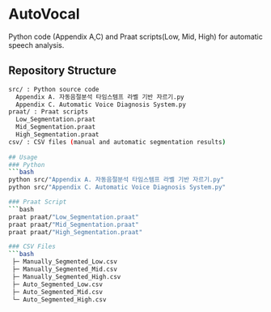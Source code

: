 # AutoVocal

Python code (Appendix A,C) and Praat scripts(Low, Mid, High) for automatic speech analysis.

## Repository Structure
```bash
src/ : Python source code
  Appendix A. 자동음절분석 타임스템프 라벨 기반 자르기.py
  Appendix C. Automatic Voice Diagnosis System.py
praat/ : Praat scripts
  Low_Segmentation.praat
  Mid_Segmentation.praat
  High_Segmentation.praat
csv/ : CSV files (manual and automatic segmentation results)
  
## Usage
### Python
```bash
python src/"Appendix A. 자동음절분석 타임스템프 라벨 기반 자르기.py"
python src/"Appendix C. Automatic Voice Diagnosis System.py"

### Praat Script
```bash
praat praat/"Low_Segmentation.praat"
praat praat/"Mid_Segmentation.praat"
praat praat/"High_Segmentation.praat"

### CSV Files
```bash
 ├─ Manually_Segmented_Low.csv
 ├─ Manually_Segmented_Mid.csv
 ├─ Manually_Segmented_High.csv
 ├─ Auto_Segmented_Low.csv
 ├─ Auto_Segmented_Mid.csv
 └─ Auto_Segmented_High.csv
